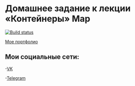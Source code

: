 # Домашнее задание к лекции «Контейнеры» Map

[![Build status](https://ci.appveyor.com/api/projects/status/roy8jailkle76ouu?svg=true)](https://ci.appveyor.com/project/Kiraradi/ajs-task-8-2-by-kiraradi)

[Мое портфолио](https://kiraradi.github.io/Portfolio/)

## Мои социальные сети:
-[VK](https://vk.com/thedomino2)

-[Telegram](https://t.me/Kiraradi)

